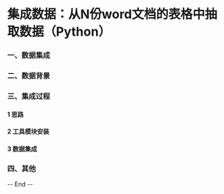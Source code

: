 
# 集成数据：从N份word文档的表格中抽取数据（Python）

### 一、数据集成

### 二、数据背景

### 三、集成过程

#### 1 思路
#### 2 工具模块安装
#### 3 数据集成

### 四、其他

-- End --
